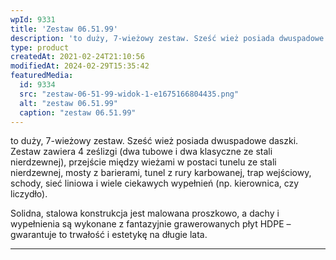 ```yaml
---
wpId: 9331
title: 'Zestaw 06.51.99'
description: 'to duży, 7-wieżowy zestaw. Sześć wież posiada dwuspadowe daszki. Zestaw zawiera 4 ześlizgi (dwa tubowe i dwa klasyczne ze stali nierdzewnej), przejście między wieżami w postaci tunelu ze stali nierdzewnej, mosty z barierami, tunel z rury karbowanej, trap wejściowy, schody, sieć liniowa i wiele ciekawych wypełnień (np. kierownica, czy liczydło). Solidna, stalowa konstrukcja jest malowana ...'
type: product
createdAt: 2021-02-24T21:10:56
modifiedAt: 2024-02-29T15:35:42
featuredMedia:
  id: 9334
  src: "zestaw-06-51-99-widok-1-e1675166804435.png"
  alt: "zestaw 06.51.99"
  caption: "zestaw 06.51.99"
---
```



to duży, 7-wieżowy zestaw. Sześć wież posiada dwuspadowe daszki. Zestaw zawiera 4 ześlizgi (dwa tubowe i dwa klasyczne ze stali nierdzewnej), przejście między wieżami w postaci tunelu ze stali nierdzewnej, mosty z barierami, tunel z rury karbowanej, trap wejściowy, schody, sieć liniowa i wiele ciekawych wypełnień (np. kierownica, czy liczydło).

Solidna, stalowa konstrukcja jest malowana proszkowo, a dachy i wypełnienia są wykonane z fantazyjnie grawerowanych płyt HDPE – gwarantuje to trwałość i estetykę na długie lata.

* * *